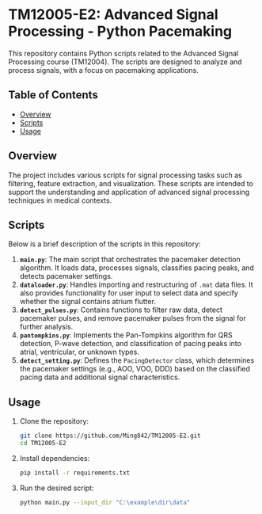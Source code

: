 # TM12005-E2: Advanced Signal Processing - Python Pacemaking

This repository contains Python scripts related to the Advanced Signal Processing course (TM12004). The scripts are designed to analyze and process signals, with a focus on pacemaking applications.

## Table of Contents

- [Overview](#overview)
- [Scripts](#scripts)
- [Usage](#usage)

## Overview

The project includes various scripts for signal processing tasks such as filtering, feature extraction, and visualization. These scripts are intended to support the understanding and application of advanced signal processing techniques in medical contexts.

## Scripts

Below is a brief description of the scripts in this repository:

1. **`main.py`**: The main script that orchestrates the pacemaker detection algorithm. It loads data, processes signals, classifies pacing peaks, and detects pacemaker settings.
2. **`dataloader.py`**: Handles importing and restructuring of `.mat` data files. It also provides functionality for user input to select data and specify whether the signal contains atrium flutter.
3. **`detect_pulses.py`**: Contains functions to filter raw data, detect pacemaker pulses, and remove pacemaker pulses from the signal for further analysis.
4. **`pantompkins.py`**: Implements the Pan-Tompkins algorithm for QRS detection, P-wave detection, and classification of pacing peaks into atrial, ventricular, or unknown types.
5. **`detect_setting.py`**: Defines the `PacingDetector` class, which determines the pacemaker settings (e.g., AOO, VOO, DDD) based on the classified pacing data and additional signal characteristics.

## Usage

1. Clone the repository:
   ```bash
   git clone https://github.com/Ming842/TM12005-E2.git
   cd TM12005-E2
   ```
2. Install dependencies:
   ```bash
   pip install -r requirements.txt
   ```
3. Run the desired script:
     ```bash
     python main.py --input_dir "C:\example\dir\data"
     ```

